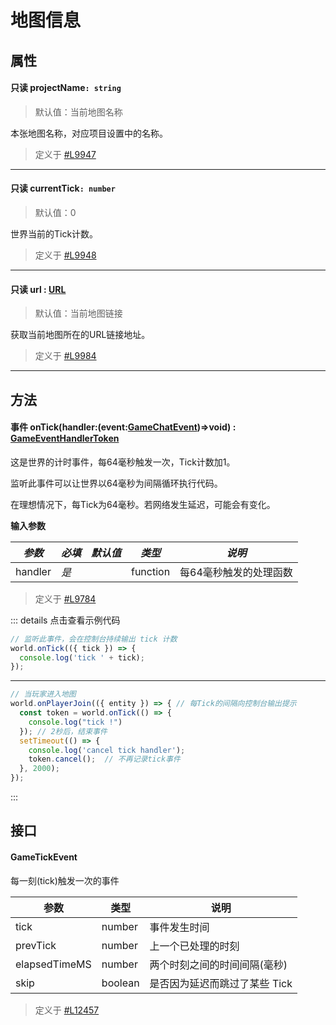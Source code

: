 <script setup>
import '/style.css'
</script>
# 地图信息
## 属性

#### <font id="ReadOnly">只读</font> projectName`: string`
> 默认值：当前地图名称

本张地图名称，对应项目设置中的名称。

> 定义于 [#L9947](https://github.com/box3lab/arena_dts/blob/main/GameAPI.d.ts#L9947)

---


#### <font id="ReadOnly">只读</font> currentTick`: number`    
> 默认值：0

世界当前的Tick计数。

> 定义于 [#L9948](https://github.com/box3lab/arena_dts/blob/main/GameAPI.d.ts#L9948)

---


#### <font id="ReadOnly">只读</font> url <font id="Type">: [URL](https://developer.mozilla.org/zh-CN/docs/Web/API/URL)</font>  
> 默认值：当前地图链接

获取当前地图所在的URL链接地址。

> 定义于 [#L9984](https://github.com/box3lab/arena_dts/blob/main/GameAPI.d.ts#L9684)
---


## 方法

#### <font id="Event">事件</font> onTick(<font id="Type">handler:(event:[GameChatEvent](#jneYE))=>void</font>) <font id="Type">: [GameEventHandlerToken](https://www.yuque.com/box3lab/api/gll7mhwasgn9hoq0/edit)</font>  

这是世界的计时事件，每64毫秒触发一次，Tick计数加1。

监听此事件可以让世界以64毫秒为间隔循环执行代码。

在理想情况下，每Tick为64毫秒。若网络发生延迟，可能会有变化。

**输入参数**

| **_参数_** | **_必填_** | **_默认值_** | **_类型_** | **_说明_** |
| --- | --- | --- | --- | --- |
| handler | _是_ | | function | 每64毫秒触发的处理函数 |

> 定义于 [#L9784](https://github.com/box3lab/arena_dts/blob/main/GameAPI.d.ts#L9784)

::: details 点击查看示例代码
```javascript
// 监听此事件，会在控制台持续输出 tick 计数
world.onTick(({ tick }) => {
  console.log('tick ' + tick);
});
```
---
```javascript
// 当玩家进入地图
world.onPlayerJoin(({ entity }) => { // 每Tick的间隔向控制台输出提示
  const token = world.onTick(() => {
    console.log("tick !")
  }); // 2秒后，结束事件
  setTimeout(() => {
    console.log('cancel tick handler');
    token.cancel();  // 不再记录tick事件
  }, 2000);
});
```
:::

## 接口

#### GameTickEvent
每一刻(tick)触发一次的事件

| **参数** | **类型** | **说明** |
| --- | --- | --- |
| tick | number | 事件发生时间 |
| prevTick | number | 上一个已处理的时刻 |
| elapsedTimeMS | number | 两个时刻之间的时间间隔(毫秒) |
| skip | boolean | 是否因为延迟而跳过了某些 Tick |

> 定义于 [#L12457](https://github.com/box3lab/arena_dts/blob/main/GameAPI.d.ts#L12457)

